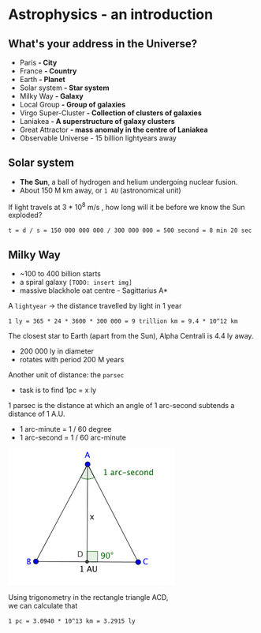 # Astrophysics - an introduction
## What's your address in the Universe?
- Paris **- City**
- France **- Country**
- Earth **- Planet**
- Solar system **- Star system**
- Milky Way **- Galaxy**
- Local Group **- Group of galaxies**
- Virgo Super-Cluster **- Collection of clusters of galaxies**
- Laniakea **- A superstructure of galaxy clusters**
- Great Attractor **- mass anomaly in the centre of Laniakea**
- Observable Universe - 15 billion lightyears away

## Solar system
 - **The Sun**, a ball of hydrogen and helium undergoing nuclear fusion. 
 - About 150 M km away, or `1 AU` (astronomical unit)

If light travels at 3 * 10<sup>8</sup> m/s , how long will it be before we know the Sun exploded? 

	t = d / s = 150 000 000 000 / 300 000 000 = 500 second = 8 min 20 sec

## Milky Way
- ~100 to 400 billion starts 
- a spiral galaxy `[TODO: insert img]`
- massive blackhole oat centre - Sagittarius A*

A `lightyear` -> the distance travelled by light in 1 year

	1 ly = 365 * 24 * 3600 * 300 000 = 9 trillion km = 9.4 * 10^12 km

The closest star to Earth (apart from the Sun), Alpha Centrali is 4.4 ly away. 

- 200 000 ly in diameter
- rotates with period 200 M years

Another unit of distance: the `parsec`

- task is to find 1pc = x ly

1 parsec is the distance at which an angle of 1 arc-second subtends a distance of 1 A.U.  

- 1 arc-minute = 1 / 60 degree
- 1 arc-second = 1 / 60 arc-minute

![parsec illustration](source/parsec.png)

Using trigonometry in the rectangle triangle ACD,  
we can calculate that

	1 pc = 3.0940 * 10^13 km = 3.2915 ly
